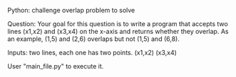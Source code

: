 Python: challenge overlap problem to solve

Question: Your goal for this question is to write a program that accepts two lines (x1,x2) and (x3,x4) on the x-axis and returns whether they overlap. As an example, (1,5) and (2,6) overlaps but not (1,5) and (6,8).

Inputs: two lines, each one has two points. (x1,x2) (x3,x4)

User "main_file.py" to execute it.
